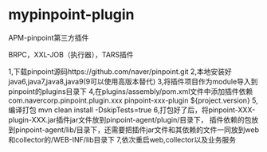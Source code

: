 # mypinpoint-plugin
APM-pinpoint第三方插件

BRPC，XXL-JOB（执行器），TARS插件

1,下载pinpoint源码https://github.com/naver/pinpoint.git
2,本地安装好java6,java7,java8,java9(9可以使用高版本替代)
3,将插件项目作为module导入到pinpoint的plugins目录下
4,在plugins/assembly/pom.xml文件中添加插件依赖 
	<dependency>
        <groupId>com.navercorp.pinpoint.plugin.xxx</groupId>
        <artifactId>pinpoint-xxx-plugin</artifactId>
        <version>${project.version}</version>
    </dependency>
5,编译打包 mvn clean install  -DskipTests=true
6,打包好了后，将pinpoint-XXX-plugin-XXX.jar插件jar文件放到pinpoint-agent/plugin/目录下，
插件依赖的包放到pinpoint-agent/lib/目录下，还需要把插件jar文件和其依赖的文件一同放到web和collector的/WEB-INF/lib目录下
7,依次重启web,collector以及业务服务
